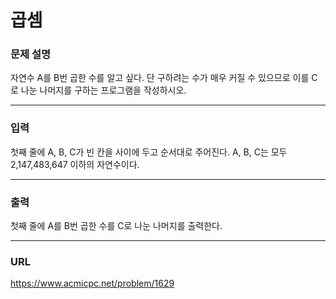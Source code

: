 # 곱셈

### 문제 설명

자연수 A를 B번 곱한 수를 알고 싶다. 단 구하려는 수가 매우 커질 수 있으므로 이를 C로 나눈 나머지를 구하는 프로그램을 작성하시오.

-----------
### 입력

첫째 줄에 A, B, C가 빈 칸을 사이에 두고 순서대로 주어진다. A, B, C는 모두 2,147,483,647 이하의 자연수이다.

-----------
### 출력

첫째 줄에 A를 B번 곱한 수를 C로 나눈 나머지를 출력한다.

-----------
### URL

https://www.acmicpc.net/problem/1629
